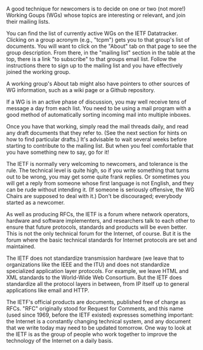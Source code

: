 A good technique for newcomers is to decide on one or two (not more!) Working Goups (WGs) whose topics are interesting or relevant, and join their mailing lists.

You can find the list of currently active WGs on the IETF Datatracker. Clicking on a group acronym (e.g., "tcpm") gets you to that group's list of documents. You will want to click on the "About" tab on that page to see the group description. From there, in the "mailing list" section in the table at the top, there is a link "to subscribe" to that groups email list. Follow the instructions there to sign up to the mailing list and you have effectively joined the working group.

A working group's About tab might also have pointers to other sources of WG information, such as a wiki page or a Github repository.

If a WG is in an active phase of discussion, you may well receive tens of message a day from each list. You need to be using a mail program with a good method of automatically sorting incoming mail into multiple inboxes.

Once you have that working, simply read the mail threads daily, and read any draft documents that they refer to. (See the next section for hints on how to find particular drafts.) It's advisable to wait several weeks before starting to contribute to the mailing list. But when you feel comfortable that you have something new to say, go for it!

The IETF is normally very welcoming to newcomers, and tolerance is the rule. The technical level is quite high, so if you write something that turns out to be wrong, you may get some quite frank replies. Or sometimes you will get a reply from someone whose first language is not English, and they can be rude without intending it. (If someone is seriously offensive, the WG Chairs are supposed to deal with it.) Don't be discouraged; everybody started as a newcomer.


As well as producing RFCs, the IETF is a forum where network operators, hardware and software implementers, and researchers talk to each other to ensure that future protocols, standards and products will be even better. This is not the only technical forum for the Internet, of course. But it is the forum where the basic technical standards for Internet protocols are set and maintained. 

The IETF does not standardize transmission hardware (we leave that to organizations like the IEEE and the ITU) and does not standardize specialized application layer protocols. For example, we leave HTML and XML standards to the World-Wide Web Consortium. But the IETF does standardize all the protocol layers in between, from IP itself up to general applications like email and HTTP.


The IETF's official products are documents, published free of charge as RFCs. "RFC" originally stood for Request for Comments, and this name (used since 1969, before the IETF existed) expresses something important: the Internet is a constantly changing technical system, and any document that we write today may need to be updated tomorrow. One way to look at the IETF is as the group of people who work together to improve the technology of the Internet on a daily basis. 

